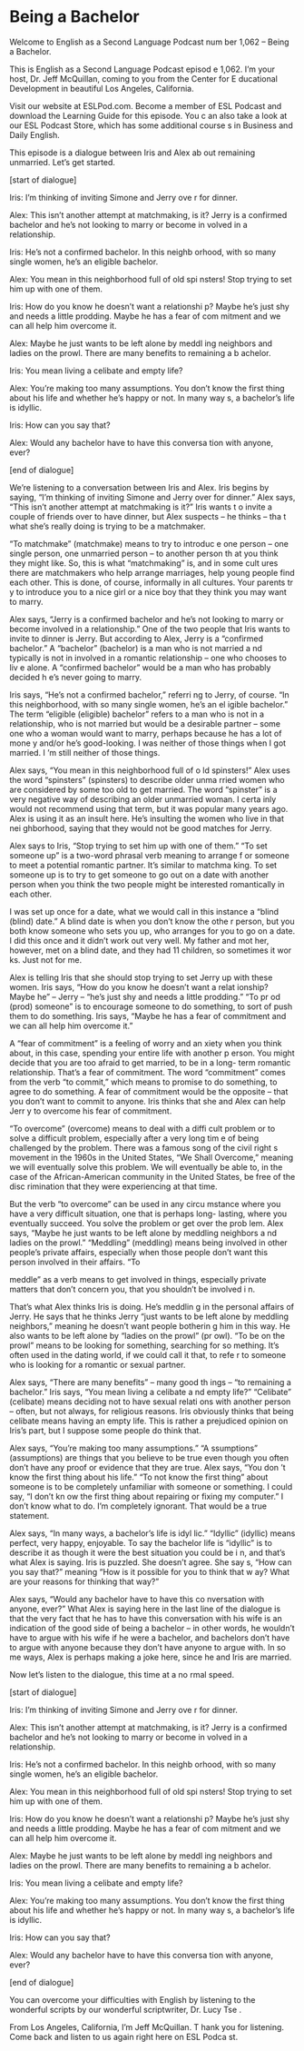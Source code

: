 # Being a Bachelor

Welcome to English as a Second Language Podcast num ber 1,062 – Being a Bachelor.  

This is English as a Second Language Podcast episod e 1,062. I’m your host, Dr. Jeff McQuillan, coming to you from the Center for E ducational Development in beautiful Los Angeles, California.  

Visit our website at ESLPod.com. Become a member of  ESL Podcast and download the Learning Guide for this episode. You c an also take a look at our ESL Podcast Store, which has some additional course s in Business and Daily English.  

This episode is a dialogue between Iris and Alex ab out remaining unmarried. Let’s get started. 

[start of dialogue] 

Iris: I’m thinking of inviting Simone and Jerry ove r for dinner. 

Alex: This isn’t another attempt at matchmaking, is  it? Jerry is a confirmed bachelor and he’s not looking to marry or become in volved in a relationship. 

Iris: He’s not a confirmed bachelor. In this neighb orhood, with so many single women, he’s an eligible bachelor.  

Alex: You mean in this neighborhood full of old spi nsters! Stop trying to set him up with one of them. 

Iris: How do you know he doesn’t want a relationshi p? Maybe he’s just shy and needs a little prodding. Maybe he has a fear of com mitment and we can all help him overcome it. 

Alex: Maybe he just wants to be left alone by meddl ing neighbors and ladies on the prowl. There are many benefits to remaining a b achelor.  

Iris: You mean living a celibate and empty life? 

Alex: You’re making too many assumptions. You don’t  know the first thing about his life and whether he’s happy or not. In many way s, a bachelor’s life is idyllic. 

Iris: How can you say that? 

Alex: Would any bachelor have to have this conversa tion with anyone, ever? 

[end of dialogue] 

We’re listening to a conversation between Iris and Alex. Iris begins by saying, “I’m thinking of inviting Simone and Jerry over for  dinner.” Alex says, “This isn’t another attempt at matchmaking is it?” Iris wants t o invite a couple of friends over to have dinner, but Alex suspects – he thinks – tha t what she’s really doing is trying to be a matchmaker.  

“To matchmake” (matchmake) means to try to introduc e one person – one single person, one unmarried person – to another person th at you think they might like. So, this is what “matchmaking” is, and in some cult ures there are matchmakers who help arrange marriages, help young people find each other. This is done, of course, informally in all cultures. Your parents tr y to introduce you to a nice girl or a nice boy that they think you may want to marry. 

Alex says, “Jerry is a confirmed bachelor and he’s not looking to marry or become involved in a relationship.” One of the two people that Iris wants to invite to dinner is Jerry. But according to Alex, Jerry is  a “confirmed bachelor.” A “bachelor” (bachelor) is a man who is not married a nd typically is not in involved in a romantic relationship – one who chooses to liv e alone. A “confirmed bachelor” would be a man who has probably decided h e’s never going to marry.  

Iris says, “He’s not a confirmed bachelor,” referri ng to Jerry, of course. “In this neighborhood, with so many single women, he’s an el igible bachelor.” The term “eligible (eligible) bachelor” refers to a man who is not in a relationship, who is not married but would be a desirable partner – some one who a woman would want to marry, perhaps because he has a lot of mone y and/or he’s good-looking. I was neither of those things when I got married. I ’m still neither of those things.  

Alex says, “You mean in this neighborhood full of o ld spinsters!” Alex uses the word “spinsters” (spinsters) to describe older unma rried women who are considered by some too old to get married. The word  “spinster” is a very negative way of describing an older unmarried woman. I certa inly would not recommend using that term, but it was popular many years ago.  Alex is using it as an insult here. He’s insulting the women who live in that nei ghborhood, saying that they would not be good matches for Jerry.  

Alex says to Iris, “Stop trying to set him up with one of them.” “To set someone up” is a two-word phrasal verb meaning to arrange f or someone to meet a potential romantic partner. It’s similar to matchma king. To set someone up is to try to get someone to go out on a date with another  person when you think the two people might be interested romantically in each  other.  

I was set up once for a date, what we would call in  this instance a “blind (blind) date.” A blind date is when you don’t know the othe r person, but you both know someone who sets you up, who arranges for you to go  on a date. I did this once and it didn’t work out very well. My father and mot her, however, met on a blind date, and they had 11 children, so sometimes it wor ks. Just not for me.  

Alex is telling Iris that she should stop trying to  set Jerry up with these women. Iris says, “How do you know he doesn’t want a relat ionship? Maybe he” – Jerry – “he’s just shy and needs a little prodding.” “To pr od (prod) someone” is to encourage someone to do something, to sort of push them to do something. Iris says, “Maybe he has a fear of commitment and we can  all help him overcome it.”  

A “fear of commitment” is a feeling of worry and an xiety when you think about, in this case, spending your entire life with another p erson. You might decide that you are too afraid to get married, to be in a long- term romantic relationship. That’s a fear of commitment. The word “commitment” comes from the verb “to commit,” which means to promise to do something, to  agree to do something. A fear of commitment would be the opposite – that you  don’t want to commit to anyone. Iris thinks that she and Alex can help Jerr y to overcome his fear of commitment.  

“To overcome” (overcome) means to deal with a diffi cult problem or to solve a difficult problem, especially after a very long tim e of being challenged by the problem. There was a famous song of the civil right s movement in the 1960s in the United States, “We Shall Overcome,” meaning we will eventually solve this problem. We will eventually be able to, in the case  of the African-American community in the United States, be free of the disc rimination that they were experiencing at that time.  

But the verb “to overcome” can be used in any circu mstance where you have a very difficult situation, one that is perhaps long- lasting, where you eventually succeed. You solve the problem or get over the prob lem. Alex says, “Maybe he just wants to be left alone by meddling neighbors a nd ladies on the prowl.” “Meddling” (meddling) means being involved in other  people’s private affairs, especially when those people don’t want this person  involved in their affairs. “To  

meddle” as a verb means to get involved in things, especially private matters that don’t concern you, that you shouldn’t be involved i n.  

That’s what Alex thinks Iris is doing. He’s meddlin g in the personal affairs of Jerry. He says that he thinks Jerry “just wants to be left alone by meddling neighbors,” meaning he doesn’t want people botherin g him in this way. He also wants to be left alone by “ladies on the prowl” (pr owl). “To be on the prowl” means to be looking for something, searching for so mething. It’s often used in the dating world, if we could call it that, to refe r to someone who is looking for a romantic or sexual partner.  

Alex says, “There are many benefits” – many good th ings – “to remaining a bachelor.” Iris says, “You mean living a celibate a nd empty life?” “Celibate” (celibate) means deciding not to have sexual relati ons with another person – often, but not always, for religious reasons. Iris obviously thinks that being celibate means having an empty life. This is rather  a prejudiced opinion on Iris’s part, but I suppose some people do think that.  

Alex says, “You’re making too many assumptions.” “A ssumptions” (assumptions) are things that you believe to be true even though you often don’t have any proof or evidence that they are true. Alex says, “You don ’t know the first thing about his life.” “To not know the first thing” about someone is to be completely unfamiliar with someone or something. I could say, “I don’t kn ow the first thing about repairing or fixing my computer.” I don’t know what  to do. I’m completely ignorant. That would be a true statement.  

Alex says, “In many ways, a bachelor’s life is idyl lic.” “Idyllic” (idyllic) means perfect, very happy, enjoyable. To say the bachelor  life is “idyllic” is to describe it as though it were the best situation you could be i n, and that’s what Alex is saying. Iris is puzzled. She doesn’t agree. She say s, “How can you say that?” meaning “How is it possible for you to think that w ay? What are your reasons for thinking that way?”  

Alex says, “Would any bachelor have to have this co nversation with anyone, ever?” What Alex is saying here in the last line of  the dialogue is that the very fact that he has to have this conversation with his  wife is an indication of the good side of being a bachelor – in other words, he wouldn’t have to argue with his wife if he were a bachelor, and bachelors don’t  have to argue with anyone because they don’t have anyone to argue with. In so me ways, Alex is perhaps making a joke here, since he and Iris are married.  

Now let’s listen to the dialogue, this time at a no rmal speed.   

 [start of dialogue] 

Iris: I’m thinking of inviting Simone and Jerry ove r for dinner. 

Alex: This isn’t another attempt at matchmaking, is  it? Jerry is a confirmed bachelor and he’s not looking to marry or become in volved in a relationship. 

Iris: He’s not a confirmed bachelor. In this neighb orhood, with so many single women, he’s an eligible bachelor.  

Alex: You mean in this neighborhood full of old spi nsters! Stop trying to set him up with one of them. 

Iris: How do you know he doesn’t want a relationshi p? Maybe he’s just shy and needs a little prodding. Maybe he has a fear of com mitment and we can all help him overcome it. 

Alex: Maybe he just wants to be left alone by meddl ing neighbors and ladies on the prowl. There are many benefits to remaining a b achelor.  

Iris: You mean living a celibate and empty life? 

Alex: You’re making too many assumptions. You don’t  know the first thing about his life and whether he’s happy or not. In many way s, a bachelor’s life is idyllic. 

Iris: How can you say that? 

Alex: Would any bachelor have to have this conversa tion with anyone, ever? 

[end of dialogue] 

You can overcome your difficulties with English by listening to the wonderful scripts by our wonderful scriptwriter, Dr. Lucy Tse . 

From Los Angeles, California, I’m Jeff McQuillan. T hank you for listening. Come back and listen to us again right here on ESL Podca st. 


